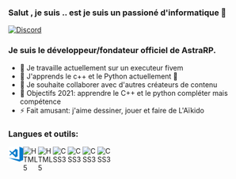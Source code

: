 
### Salut , je suis .. est je suis un passioné d'informatique 👋
[![Discord](https://cdn.discordapp.com/attachments/746358824788820019/754713553235214426/free-image-resizer-cropper_1.png)](https://discord.gg/k999Kk8UTC)
### Je suis le développeur/fondateur officiel de AstraRP.

 
- 🔭 Je travaille actuellement sur un executeur fivem
- 🌱 J'apprends le c++ et le Python actuellement 🤣
- 👯 Je souhaite collaborer avec d'autres créateurs de contenu
- 🥅 Objectifs 2021: apprendre le C++ et le python compléter mais compétence
- ⚡ Fait amusant: j'aime dessiner, jouer et faire de L'Aïkido

### Langues et outils:

<img align="left" alt="Visual Studio Code" width="30px" src="https://raw.githubusercontent.com/github/explore/80688e429a7d4ef2fca1e82350fe8e3517d3494d/topics/visual-studio-code/visual-studio-code.png" />
<img align="left" alt="HTML5" width="30px" src="https://cdn.discordapp.com/attachments/746358824788820019/754730748031795240/visual-studio.png" />
<img align="left" alt="HTML5" width="30px" src="https://cdn.discordapp.com/attachments/746358824788820019/754729457469620274/python.png" />
<img align="left" alt="CSS3" width="30px" src="https://cdn.discordapp.com/attachments/746358824788820019/754729192679276604/html.png" />
<img align="left" alt="CSS3" width="30px" src="https://cdn.discordapp.com/attachments/746358824788820019/754729761707786321/css.png" />
<img align="left" alt="CSS3" width="30px" src="https://cdn.discordapp.com/attachments/746358824788820019/754730374973882408/c.png" />
<img align="left" alt="CSS3" width="30px" src="https://cdn.discordapp.com/attachments/746358824788820019/754730376651472956/lua.png" />
